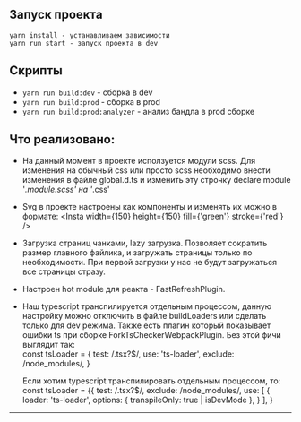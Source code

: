 ## Запуск проекта

```
yarn install - устанавливаем зависимости
yarn run start - запуск проекта в dev
```

## Скрипты

- `yarn run build:dev` - сборка в dev
- `yarn run build:prod` - сборка в prod
- `yarn run build:prod:analyzer` - анализ бандла в prod сборке


## Что реализовано:

- На данный момент в проекте исползуется модули scss.
  Для изменения на обычный css или просто scss необходимо
  внести изменения в файле global.d.ts и изменить эту
  строчку declare module '*.module.scss' на '*.css'


- Svg в проекте настроены как компоненты и изменять их можно в формате:
  <Insta width={150} height={150} fill={'green'} stroke={'red'} />


- Загрузка страниц чанками, lazy загрузка. Позволяет сократить размер
главного файлика, и загружать страницы только по необходимости. При 
первой загрузки у нас не будут загружаться все страницы стразу.


- Настроен hot module для реакта - FastRefreshPlugin.


- Наш typescript транспилируется отдельным процессом, данную настройку 
можно отключить в файле buildLoaders или сделать только для dev режима.
Также есть плагин который показывает ошибки ts при сборке ForkTsCheckerWebpackPlugin.
Без этой фичи выглядит так:  
const tsLoader = {
  test: /\.tsx?$/,
  use: 'ts-loader',
  exclude: /node_modules/,
  }

  Если хотим typescript транспилировать отдельным процессом, то:
  const tsLoader = {{
  test: /\.tsx?$/,
  exclude: /node_modules/,
  use: [
  {
  loader: 'ts-loader',
  options: {
  transpileOnly: true | isDevMode
  },
  }
  ],
  }



----
